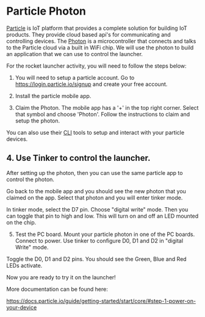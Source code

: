 # Particle Photon

[Particle](https://particle.io) is IoT platform that provides a complete solution for building IoT products.  They provide cloud based api's for communicating and controlling devices.  The [Photon](https://www.particle.io/products/hardware/photon-wifi) is a microcontroller that connects and talks to the Particle cloud via a built in WiFi chip.  We will use the photon to build an application that we can use to control the launcher.

For the rocket launcher activity, you will need to follow the steps below:

1. You will need to setup a particle account. Go to https://login.particle.io/signup and create your free account. 

2. Install the particle mobile app.

3. Claim the Photon. The mobile app has a '+' in the top right corner. Select that symbol and choose 'Photon'. Follow the instructions to claim and setup the photon.

  You can also use their [CLI](https://docs.particle.io/guide/tools-and-features/cli/photon/) tools to setup and interact with your particle devices.


<H2>4. Use Tinker to control the launcher.</H2>

After setting up the photon, then you can use the same particle app to control the photon. 

Go back to the mobile app and you should see the new photon that you claimed on the app. Select that photon and you will enter tinker mode.

In tinker mode, select the D7 pin. Choose "digital write" mode. Then you can toggle that pin to high and low. This will turn on and off an LED mounted on the chip.

5. Test the PC board.
Mount your particle photon in one of the PC boards. 
Connect to power. 
Use tinker to configure D0, D1 and D2 in "digital Write" mode.

Toggle the D0, D1 and D2 pins. You should see the Green, Blue and Red LEDs activate.

Now you are ready to try it on the launcher!

More documentation can be found here:

https://docs.particle.io/guide/getting-started/start/core/#step-1-power-on-your-device